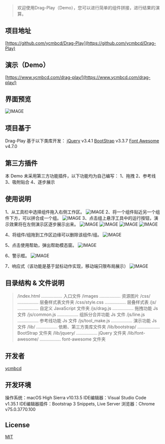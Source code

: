 > 欢迎使用Drag-Play（Demo），您可以进行简单的组件拼接，进行结果的演算。

## 项目地址
[https://github.com/ycmbcd/Drag-Play](https://github.com/ycmbcd/Drag-Play)

## 演示（Demo）
[https://www.ycmbcd.com/drag-play/](https://www.ycmbcd.com/drag-play/)

## 界面预览
![IMAGE](https://raw.githubusercontent.com/ycmbcd/images_repo/master/drag-play/resources/FA257553A65ECBBD1C41AAF88AB2F629.jpg)

## 项目基于
Drag-Play 基于以下类库开发：
[jQuery](https://github.com/jquery/jquery/releases/tag/3.4.1) v3.4.1
[BootStrap](https://github.com/twbs/bootstrap/releases/tag/v3.3.7) v3.3.7
[Font Awesome](https://fontawesome.com/v4.7.0/) v4.7.0

## 第三方插件
本 Demo 未采用第三方功能插件，以下功能均为自己编写：
1、拖拽
2、参考线
3、吸附贴合
4、逐步展示

## 使用说明
1、从工具栏中选择组件拖入右侧工作区。
![IMAGE](https://raw.githubusercontent.com/ycmbcd/images_repo/master/drag-play/resources/2B0A60BEC485186AE12B7EA7E1EC468A.jpg)
2、将一个组件贴近另一个组件下方，可以拼合成一个组。
![IMAGE](https://raw.githubusercontent.com/ycmbcd/images_repo/master/drag-play/resources/636A8F65D41B80C5BF9770DDC6307583.jpg)
3、点击组上悬浮工具中的运行按钮，演示效果将在左侧演示区逐步展示出来。
![IMAGE](https://raw.githubusercontent.com/ycmbcd/images_repo/master/drag-play/resources/909745E6C8CA323353CCD122B01A8196.jpg)
![IMAGE](https://raw.githubusercontent.com/ycmbcd/images_repo/master/drag-play/resources/19DD055BE0C5E79EF54F156B337A9B4F.jpg)
![IMAGE](https://raw.githubusercontent.com/ycmbcd/images_repo/master/drag-play/resources/10BF608375F83DD3DED260B5E283AFFB.jpg)
![IMAGE](https://raw.githubusercontent.com/ycmbcd/images_repo/master/drag-play/resources/825FF3DECCE11B0807507925A730BC5A.jpg)

4、将组件/组拖到工作区边缘可以删除该组件/组。
![IMAGE](https://raw.githubusercontent.com/ycmbcd/images_repo/master/drag-play/resources/8BE8C1185E5C43770A3CEEDA5DA21A4F.jpg)

5、点击使用帮助，弹出帮助模态窗。
![IMAGE](https://raw.githubusercontent.com/ycmbcd/images_repo/master/drag-play/resources/548F09A738641FFC87AEF18751D89987.jpg1)

6、警示框。
![IMAGE](https://raw.githubusercontent.com/ycmbcd/images_repo/master/drag-play/resources/C87FA8D2296ED184E09D4812086123E2.jpg)

7、响应式（该功能是基于鼠标动作实现，移动端只限布局展示）
![IMAGE](https://raw.githubusercontent.com/ycmbcd/images_repo/master/drag-play/resources/9068A4E23F6483831BE4BED2DEF10CD6.jpg)

## 目录结构 & 文件说明
> /index.html ................. 入口文件
/images ................. 资源图片
/css/ ................. 层叠样式表文件夹
/css/style.css ................. 层叠样式表
/js/ ................. 自定义 JavaScript 文件夹
/js/drag.js ................. 拖拽功能 Js 文件
/js/common.js ................. 组拆分合并功能 Js 文件
/js/line.js ................. 参考线功能 Js 文件
/js/tool_make.js ................. 演示功能 Js 文件
/lib/ ................. 依赖、第三方类库文件夹
/lib/bootstrap/ .................. BootStrap 文件夹
/lib/jquery/ ................. jQuery 文件夹
/lib/font-awesome/ ................. font-awesome 文件夹

## 开发者
[ycmbcd](https://github.com/ycmbcd/)

## 开发环境
操作系统：macOS High Sierra v10.13.5
IDE编辑器：Visual Studio Code v1.35.1
IDE编辑器插件：Bootstrap 3 Snippets, Live Server
浏览器：Chrome v75.0.3770.100

## License
[MIT](https://mit-license.org/)